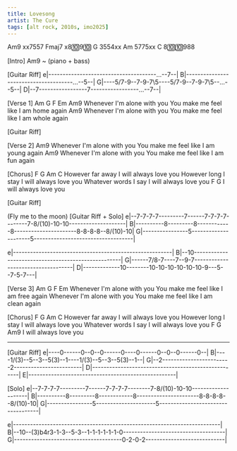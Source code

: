 ```yaml
---
title: Lovesong
artist: The Cure
tags: [alt rock, 2010s, imo2025]
---
```


Am9   xx7557
Fmaj7 x8🔟9🔟
G     3554xx
Am    5775xx
C     8🔟🔟988

[Intro]
Am9 ~ (piano + bass)

[Guitar Riff]
e|--------------------------------------...--7--|
B|--------------------------------------...--5--|
G|----5/7-9--7-9-7\5----5/7-9--7-9-7\5--...--5--|
D|--7-----------------7-----------------...--7--|


[Verse 1] Am G F Em
Am9
Whenever I'm alone with you
You make me feel like I am home again
Am9
Whenever I'm alone with you
You make me feel like I am whole again

[Guitar Riff]

[Verse 2]
Am9
Whenever I'm alone with you
You make me feel like I am young again
Am9
Whenever I'm alone with you
You make me feel like I am fun again

[Chorus]
F       G        Am     C
However far away I will always love you
However long I stay I will always love you
Whatever words I say I will always love you
F      G
I will always love you

[Guitar Riff]

(Fly me to the moon)
[Guitar Riff + Solo]
e|--7-7-7-7---------7------7-7-7-7--------7-8/(10)-10-10--------------------|
B|----------8---------8------------8----------------------8-8-8-8--8/(10)-10|
G|----------------5---------------------5-----------------------------------|

e|--------------------------------------------------------|
B|--10----------------------------------------------------|
G|------7/8-7----7--9-7-----------------------------------|
D|-------------10--------10-10-10-10-10-10-9---5--7-5-7---|

[Verse 3] Am G F Em
Whenever I'm alone with you
You make me feel like I am free again
Whenever I'm alone with you
You make me feel like I am clean again

[Chorus]
F       G        Am     C
However far away I will always love you
However long I stay I will always love you
Whatever words I say I will always love you
F      G              Am9
I will always love you



----

[Guitar Riff]
e|----0------0--0--0------0----0------0--0--0------0--|
B|----1/(3)--5--3--5\(3)--1----1/(3)--5--3--5\(3)--1--|
G|--2------------------------2------------------------|
D|----------------------------------------------------|
E|----------------------------------------------------|

[Solo]
e|--7-7-7-7---------7------7-7-7-7--------7-8/(10)-10-10--------------------|
B|----------8---------8------------8----------------------8-8-8-8--8/(10)-10|
G|----------------5---------------------5-----------------------------------|

e|-------------------------------------------------------------------------|
B|--10--(3)b4r3-1-3--5-3--1-1-1-1-1-1-0------------------------------------|
G|--------------------------------------0-2-0-2----------------------------|



